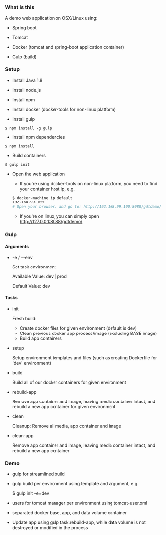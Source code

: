 ### What is this

A demo web application on OSX/Linux using:

- Spring boot

- Tomcat

- Docker (tomcat and spring-boot application container)

- Gulp (build)


### Setup

- Install Java 1.8

- Install node.js

- Install npm

- Install docker (docker-tools for non-linux platform)

- Install gulp

```
$ npm install -g gulp
```

- Install npm dependencies

```
$ npm install
```

- Build containers

```
$ gulp init
```

- Open the web application
    - If you're using docker-tools on non-linux platform, you need to find your container host ip, e.g.

    ```bash
    $ docker-machine ip default
    192.168.99.100
    # Open your browser, and go to: http://192.168.99.100:8088/gdtdemo/
    ```

    - If you're on linux, you can simply open http://127.0.0.1:8088/gdtdemo/


### Gulp

#### Arguments

- -e / --env

	Set task environment

	Available Value: dev | prod

	Default Value: dev

#### Tasks

- init

    Fresh build:
    - Create docker files for given environment (default is dev)
    - Clean previous docker app process/image (excluding BASE image)
    - Build app containers

- setup

	Setup environment templates and files (such as creating Dockerfile for 'dev' environment)

- build

	Build all of our docker containers for given environment

- rebuild-app

	Remove app container and image, leaving media container intact, and rebuild a new app container for given environment

- clean

	 Cleanup: Remove all media, app container and image

- clean-app

	Remove app container and image, leaving media container intact, and rebuild a new app container
	
### Demo

- gulp for streamlined build

- gulp build per environment using template and argument, e.g.

    $ gulp init -e=dev

- users for tomcat manager per environment using tomcat-user.xml

- separated docker base, app, and data volume container

- Update app using gulp task:rebuild-app, while data volume is not destroyed or modified in the process


